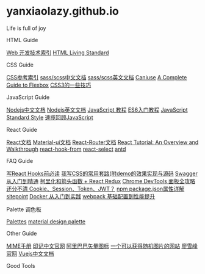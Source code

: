 # yanxiaolazy.github.io
<!DOCTYPE html>
<html lang="en">
<head>
    <meta charset="UTF-8">
    <meta name="viewport" content="width=device-width, initial-scale=1.0">
    <link rel="stylesheet" href="./index.css">
    <title>Document Pages</title>
</head>
<body>
    <div class="containter" id="box">
        <p>Life is full of joy</p>
        <div class="html">
            <p>HTML Guide</p>
            <a href="https://developer.mozilla.org/zh-CN/docs/Web"><span>Web 开发技术索引</span></a>
            <a href="https://html.spec.whatwg.org/multipage/"><span>HTML Living Standard</span></a>
        </div>
        <div class="css">
            <p>CSS Guide</p>
            <a href="https://developer.mozilla.org/zh-CN/docs/Web/CSS/Reference"><span>CSS参考索引</span></a>
            <a href="https://www.sass.hk/guide/"><span>sass/scss中文文档</span></a>
            <a href="https://sass-lang.com/guide"><span>sass/scss英文文档</span></a>
            <a href="https://caniuse.com/"><span>Caniuse</span></a>
            <a href="https://css-tricks.com/snippets/css/a-guide-to-flexbox/"><span>A Complete Guide to Flexbox</span></a>
            <a href="https://www.w3cplus.com/CSS3"><span>CSS3的一些技巧</span></a>
        </div>
        <div class="javascript">
            <p>JavaScript Guide</p>
            <a href="http://nodejs.cn/api/"><span>Nodejs中文文档</span></a>
            <a href="https://nodejs.org/dist/latest-v12.x/docs/api/"><span>Nodejs英文文档</span></a>
            <a href="https://wangdoc.com/javascript/"><span>JavaScript 教程</span></a>
            <a href="https://es6.ruanyifeng.com/"><span>ES6入门教程</span></a>
            <a href="https://standardjs.com/"><span>JavaScript Standard Style</span></a>
            <a href="https://developer.mozilla.org/zh-CN/docs/Web/JavaScript/A_re-introduction_to_JavaScript"><span>速揽回顾JavaScript</span></a>
        </div>
        <div class="react">
            <p>React Guide</p>
            <a href="https://zh-hans.reactjs.org/docs/getting-started.html"><span>React文档</span></a>
            <a href="https://material-ui.com/zh/getting-started/installation/"><span>Material-ui文档</span></a>
            <a href="https://reactrouter.com/web/example/basic"><span>React-Router文档</span></a>
            <a href="https://www.taniarascia.com/getting-started-with-react/"><span>React Tutorial: An Overview and Walkthrough</span></a>
            <a href="https://react-hook-form.com/zh/get-started/"><span>react-hook-from</span></a>
            <a href="https://react-select.com/props"><span>react-select</span></a>
            <a href="https://ant.design/components/overview-cn/"><span>antd</span></a>
        </div>
        <div class="faq">
            <p>FAQ Guide</p>
            <a href="https://zhuanlan.zhihu.com/p/113216415"><span>写React Hooks前必读</span></a>
            <a href="https://zhuanlan.zhihu.com/p/158672754"><span>我写CSS的常用套路(附demo的效果实现与源码</span></a>
            <a href="https://blog.csdn.net/lucky373125/article/details/80471525?utm_source=app"><span>Swagger从入门到精通</span></a>
            <a href="https://zhuanlan.zhihu.com/p/33374547"><span>柯里化和箭头函数 + React Redux</span></a>
            <a href="https://mp.weixin.qq.com/s/ebFTfZjfyo3SWhYJdC-q-A"><span>Chrome DevTools 面板全攻略</span></a>
            <a href="https://mp.weixin.qq.com/s/Gqfm9X0vrCidc6UQ1hwasA"><span>还分不清 Cookie、Session、Token、JWT？</span></a>
            <a href="https://www.cnblogs.com/tzyy/p/5193811.html"><span>npm package.json属性详解</span></a>
            <a href="https://www.sitepoint.com/node-js-interview-questions/"><span>sitepoint</span></a>
            <a href="https://mp.weixin.qq.com/s/ne6s4PNhnqHDo1PietsJWw"><span>Docker 从入门到实践</span></a>
            <a href="https://www.juejin.im/post/6874968805542461453"><span>webpack 基础配置到性能提升</span></a>
        </div>
        <div class="palette">
            <p>Palette 调色板</p>
            <a href="https://flatuicolors.com/"><span>Palettes</span></a>
            <a href="https://www.materialpalette.com/"><span>material design palette</span></a>
        </div>
        <div class="other">
            <p>Other Guide</p>
            <a href="https://www.w3school.com.cn/media/media_mimeref.asp"><span>MIME手册</span></a>
            <a href="https://www.docschina.org/"><span>印记中文官网</span></a>
            <a href="https://www.iconfont.cn/"><span>阿里巴巴矢量图标</span></a>
            <a href="https://picsum.photos/"><span>一个可以获得随机图片的网站</span></a>
            <a href="https://www.liaoxuefeng.com/"><span>廖雪峰官网</span></a>
            <a href="https://cn.vuejs.org/v2/guide/syntax.html"><span>Vuejs中文文档</span></a>
        </div>
        <div>
            <p>Good Tools</p>
        </div>
    </div>
    <script src="./index.js"></script>
</body>
</html>

